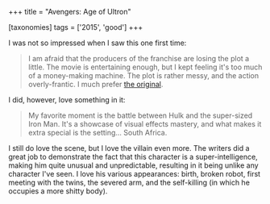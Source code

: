+++
title = "Avengers: Age of Ultron"

[taxonomies]
tags = ['2015', 'good']
+++

I was not so impressed when I saw this one first time:

> I am afraid that the producers of the franchise are losing the plot a
> little. The movie is entertaining enough, but I kept feeling it\'s too
> much of a money-making machine. The plot is rather messy, and the
> action overly-frantic. I much prefer [the original].

I did, however, love something in it:

> My favorite moment is the battle between Hulk and the super-sized Iron
> Man. It\'s a showcase of visual effects mastery, and what makes it
> extra special is the setting\... South Africa.

I still do love the scene, but I love the villain even more. The writers
did a great job to demonstrate the fact that this character is a
super-intelligence, making him quite unusual and unpredictable,
resulting in it being unlike any character I\'ve seen. I love his
various appearances: birth, broken robot, first meeting with the twins,
the severed arm, and the self-killing (in which he occupies a more
shitty body).

  [the original]: http://movies.tshepang.net/the-avengers-2012
